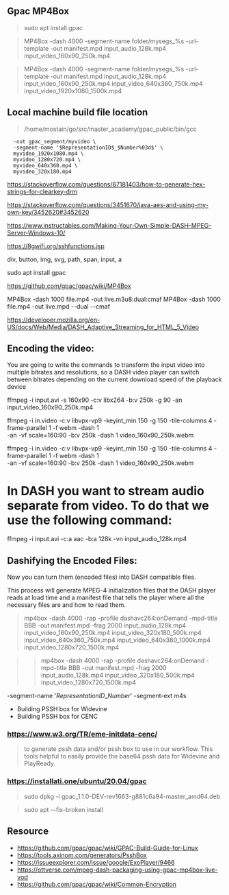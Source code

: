 ## Gpac MP4Box

> sudo apt install gpac

> MP4Box -dash 4000 -segment-name folder/mysegs_%s -url-template -out manifest.mpd input_audio_128k.mp4 input_video_160x90_250k.mp4

> MP4Box -dash 4000 -segment-name folder/mysegs_%s -url-template -out manifest.mpd input_audio_128k.mp4 input_video_160x90_250k.mp4 input_video_640x360_750k.mp4  input_video_1920x1080_1500k.mp4

## Local machine build file location
> /home/mostain/go/src/master_academy/gpac_public/bin/gcc


```mp4box -dash 4000 \
  -out gpac_segment/myvideo \
  -segment-name '$RepresentationID$_$Number%03d$' \
  myvideo_1920x1080.mp4 \
  myvideo_1280x720.mp4 \
  myvideo_640x360.mp4 \
  myvideo_320x180.mp4
  ```
  
https://stackoverflow.com/questions/67181403/how-to-generate-hex-strings-for-clearkey-drm

https://stackoverflow.com/questions/3451670/java-aes-and-using-my-own-key/3452620#3452620

https://www.instructables.com/Making-Your-Own-Simple-DASH-MPEG-Server-Windows-10/

https://8gwifi.org/sshfunctions.jsp


div, button, img, svg, path, span, input, a


sudo apt install gpac

https://github.com/gpac/gpac/wiki/MP4Box


MP4Box -dash 1000 file.mp4 -out live.m3u8:dual:cmaf
MP4Box -dash 1000 file.mp4 -out live.mpd --dual --cmaf


https://developer.mozilla.org/en-US/docs/Web/Media/DASH_Adaptive_Streaming_for_HTML_5_Video


## Encoding the video:
You are going to write the commands to transform the input video into multiple bitrates and resolutions, so a DASH video player can switch between bitrates depending on the current download speed of the playback device
 
 
 ffmpeg -i input.avi -s 160x90 -c:v libx264 -b:v 250k -g 90 -an input_video_160x90_250k.mp4
 
 ffmpeg -i in.video -c:v libvpx-vp9 -keyint_min 150 -g 150 -tile-columns 4 -frame-parallel 1  -f webm -dash 1 \
-an -vf scale=160:90 -b:v 250k -dash 1 video_160x90_250k.webm

ffmpeg -i in.video -c:v libvpx-vp9 -keyint_min 150 -g 150 -tile-columns 4 -frame-parallel 1  -f webm -dash 1 \
-an -vf scale=160:90 -b:v 250k -dash 1 video_160x90_250k.webm


# In DASH you want to stream audio separate from video. To do that we use the following command: 
ffmpeg -i input.avi -c:a aac -b:a 128k -vn input_audio_128k.mp4 


## Dashifying the Encoded Files:
Now you can turn them (encoded files) into DASH compatible files.

This process will generate MPEG-4 initialization files that the DASH player reads at load time and a manifest file that tells the player where all the necessary files are and how to read them.


> mp4box -dash 4000 -rap -profile dashavc264:onDemand -mpd-title BBB -out manifest.mpd -frag 2000 input_audio_128k.mp4 input_video_160x90_250k.mp4 input_video_320x180_500k.mp4 input_video_640x360_750k.mp4 input_video_640x360_1000k.mp4 input_video_1280x720_1500k.mp4


>> mp4box -dash 4000 -rap -profile dashavc264:onDemand -mpd-title BBB -out manifest.mpd -frag 2000 input_audio_128k.mp4 input_video_320x180_500k.mp4 input_video_1280x720_1500k.mp4

-segment-name '$RepresentationID$_$Number%03d$'
-segment-ext m4s


* Building PSSH box for Widevine
* Building PSSH box for CENC

### https://www.w3.org/TR/eme-initdata-cenc/
> to generate pssh data and/or pssh box to use in our workflow. This tools helpful to easily provide the base64 pssh data for Widevine and PlayReady.


### https://installati.one/ubuntu/20.04/gpac
> sudo dpkg -i gpac_1.1.0-DEV-rev1663-g881c6a94-master_amd64.deb

> sudo apt --fix-broken install

## Resource
* https://github.com/gpac/gpac/wiki/GPAC-Build-Guide-for-Linux
* https://tools.axinom.com/generators/PsshBox
* https://issueexplorer.com/issue/google/ExoPlayer/9466
* https://ottverse.com/mpeg-dash-packaging-using-gpac-mp4box-live-vod
* https://github.com/gpac/gpac/wiki/Common-Encryption
